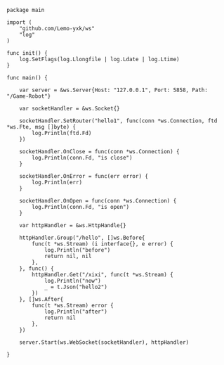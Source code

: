     package main
    
    import (
        "github.com/Lemo-yxk/ws"
        "log"
    )
    
    func init() {
        log.SetFlags(log.Llongfile | log.Ldate | log.Ltime)
    }
    
    func main() {
    
        var server = &ws.Server{Host: "127.0.0.1", Port: 5858, Path: "/Game-Robot"}
    
        var socketHandler = &ws.Socket{}
    
        socketHandler.SetRouter("hello1", func(conn *ws.Connection, ftd *ws.Fte, msg []byte) {
            log.Println(ftd.Fd)
        })
    
        socketHandler.OnClose = func(conn *ws.Connection) {
            log.Println(conn.Fd, "is close")
        }
    
        socketHandler.OnError = func(err error) {
            log.Println(err)
        }
    
        socketHandler.OnOpen = func(conn *ws.Connection) {
            log.Println(conn.Fd, "is open")
        }
    
        var httpHandler = &ws.HttpHandle{}
    
        httpHandler.Group("/hello", []ws.Before{
            func(t *ws.Stream) (i interface{}, e error) {
                log.Println("before")
                return nil, nil
            },
        }, func() {
            httpHandler.Get("/xixi", func(t *ws.Stream) {
                log.Println("now")
                _ = t.Json("hello2")
            })
        }, []ws.After{
            func(t *ws.Stream) error {
                log.Println("after")
                return nil
            },
        })
    
        server.Start(ws.WebSocket(socketHandler), httpHandler)
    
    }
